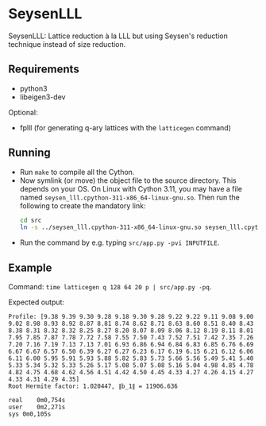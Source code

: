 # SeysenLLL

SeysenLLL: Lattice reduction à la LLL but using Seysen's reduction technique instead of size reduction.

## Requirements

- python3
- libeigen3-dev

Optional:

- fplll (for generating q-ary lattices with the `latticegen` command)

## Running

- Run `make` to compile all the Cython.
- Now symlink (or move) the object file to the source directory.
    This depends on your OS.
    On Linux with Cython 3.11, you may have a file named `seysen_lll.cpython-311-x86_64-linux-gnu.so`.
    Then run the following to create the mandatory link:
    ```bash
    cd src
    ln -s ../seysen_lll.cpython-311-x86_64-linux-gnu.so seysen_lll.cpython-311-x86_64-linux-gnu.so
    ```
- Run the command by e.g. typing `src/app.py -pvi INPUTFILE`.


## Example

Command: `time latticegen q 128 64 20 p | src/app.py -pq`.

Expected output:
```
Profile: [9.38 9.39 9.30 9.28 9.18 9.30 9.28 9.22 9.22 9.11 9.08 9.00 9.02 8.98 8.93 8.92 8.87 8.81 8.74 8.62 8.71 8.63 8.60 8.51 8.40 8.43 8.38 8.31 8.32 8.32 8.25 8.27 8.20 8.07 8.09 8.06 8.12 8.19 8.11 8.01 7.95 7.85 7.87 7.78 7.72 7.58 7.55 7.50 7.43 7.52 7.51 7.42 7.35 7.26 7.20 7.16 7.19 7.13 7.13 7.01 6.93 6.86 6.94 6.84 6.83 6.85 6.76 6.69 6.67 6.67 6.57 6.50 6.39 6.27 6.27 6.23 6.17 6.19 6.15 6.21 6.12 6.06 6.11 6.00 5.95 5.91 5.93 5.88 5.82 5.83 5.73 5.66 5.56 5.49 5.41 5.40 5.33 5.34 5.32 5.33 5.26 5.17 5.08 5.07 5.08 5.16 5.04 4.98 4.85 4.78 4.82 4.75 4.68 4.62 4.56 4.51 4.42 4.50 4.45 4.33 4.27 4.26 4.15 4.27 4.33 4.31 4.29 4.35]
Root Hermite factor: 1.020447, ∥b_1∥ = 11906.636

real	0m0,754s
user	0m2,271s
sys	0m0,105s
```

